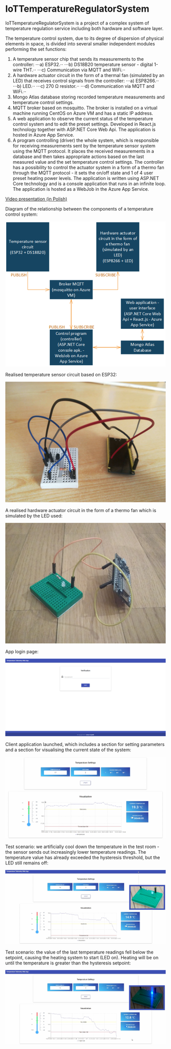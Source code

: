 # IoTTemperatureRegulatorSystem

IoTTemperatureRegulatorSystem is a project of a complex system of temperature regulation service including both hardware and software layer.

The temperature control system, due to its degree of dispersion of physical elements in space, is divided into several smaller independent modules performing the set functions:

1. A temperature sensor chip that sends its measurements to the controller:
⋅⋅⋅a) ESP32.⋅⋅
⋅⋅⋅b) DS18B20 temperature sensor - digital 1-wire THT.⋅⋅
⋅⋅⋅c) Communication via MQTT and WiFi.⋅⋅
2. A hardware actuator circuit in the form of a thermal fan (simulated by an LED) that receives control signals from the controller:
⋅⋅⋅a) ESP8266.⋅⋅
⋅⋅⋅b) LED.⋅⋅
⋅⋅⋅c) 270 Ω resistor.⋅⋅
⋅⋅⋅d) Communication via MQTT and WiFi.⋅⋅
3. Mongo Atlas database storing recorded temperature measurements and temperature control settings.
4. MQTT broker based on mosquitto. The broker is installed on a virtual machine running CentOS on Azure VM and has a static IP address.
5. A web application to observe the current status of the temperature control system and to edit the preset settings. Developed in React.js technology together with ASP.NET Core Web Api. The application is hosted in Azure App Service.
6. A program controlling (driver) the whole system, which is responsible for receiving measurements sent by the temperature sensor system using the MQTT protocol. It places the received measurements in a database and then takes appropriate actions based on the last measured value and the set temperature control settings. The controller has a possibility to control the actuator system in a form of a thermo fan through the MQTT protocol - it sets the on/off state and 1 of 4 user preset heating power levels. The application is written using ASP.NET Core technology and is a console application that runs in an infinite loop. The application is hosted as a WebJob in the Azure App Service.

[Video presentation (in Polish)](https://drive.google.com/file/d/1y3x3fiZzYx_mAQ-jG-lYRKBAApaJIm5i/view?usp=sharing)

Diagram of the relationship between the components of a temperature control system:

![alt text](https://github.com/Korag/DocumentationImages/blob/master/IoTTemperatureRegulatorSystem/IoTTemperatureRegulatorSystem_1.PNG "Components diagram")

Realised temperature sensor circuit based on ESP32:

![alt text](https://github.com/Korag/DocumentationImages/blob/master/IoTTemperatureRegulatorSystem/IoTTemperatureRegulatorSystem_2.PNG "Temperature sensor circuit")

A realised hardware actuator circuit in the form of a thermo fan which is simulated by the LED used:

![alt text](https://github.com/Korag/DocumentationImages/blob/master/IoTTemperatureRegulatorSystem/IoTTemperatureRegulatorSystem_3.PNG "Hardware actuator circuit")

App login page:

![alt text](https://github.com/Korag/DocumentationImages/blob/master/IoTTemperatureRegulatorSystem/IoTTemperatureRegulatorSystem_4.PNG "Login page")

Client application launched, which includes a section for setting parameters and a section for visualising the current state of the system:

![alt text](https://github.com/Korag/DocumentationImages/blob/master/IoTTemperatureRegulatorSystem/IoTTemperatureRegulatorSystem_5.PNG "App main page")

Test scenario: we artificially cool down the temperature in the test room - the sensor sends out increasingly lower temperature readings. The temperature value has already exceeded the hysteresis threshold, but the LED still remains off:

![alt text](https://github.com/Korag/DocumentationImages/blob/master/IoTTemperatureRegulatorSystem/IoTTemperatureRegulatorSystem_6.PNG "Test scenario")

Test scenario: the value of the last temperature readings fell below the setpoint, causing the heating system to start (LED on). Heating will be on until the temperature is greater than the hysteresis setpoint:

![alt text](https://github.com/Korag/DocumentationImages/blob/master/IoTTemperatureRegulatorSystem/IoTTemperatureRegulatorSystem_7.PNG "Test scenario")
